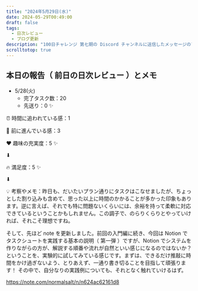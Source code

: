```yaml
---
title: "2024年5月29日(水)"
date: 2024-05-29T00:49:00
draft: false
tags:
  - 日次レビュー
  - ブログ更新
description: "100日チャレンジ 第七期の Discord チャンネルに送信したメッセージのアーカイブ"
scrolltotop: true
---
```


## 本日の報告（ 前日の日次レビュー ）とメモ

- 5/28(火)
  - 完了タスク数：20
  - 先送り：0 ✨

⏰ 時間に追われている感：1

💪 前に進んでいる感：3

❤️ 趣味の充実度：5 ✨

⬇︎

🔥 満足度：5 ✨

⬇︎

💡 考察やメモ：昨日も、だいたいプラン通りにタスクはこなせましたが、ちょっとした割り込みも含めて、思った以上に時間のかかることが多かった印象もあります。逆に言えば、それでも特に問題ないくらいには、余裕を持って柔軟に対応できているということかもしれません。この調子で、のらりくらりとやっていければ、それこそ理想ですね。

そして、先ほど note を更新しました。前回の入門編に続き、今回は Notion でタスクシュートを実践する基本の説明（ 第一弾 ）ですが、Notion でシステムを作りながらの方が、解説する順番や流れが自然といい感じになるのではないか？ということを、実験的に試してみている感じです。まずは、できるだけ推敲に時間をかけ過ぎないよう、とりあえず、一通り書き切ることを目指して頑張ります！ その中で、自分なりの実践例についても、それとなく触れていけるはず。

https://note.com/normalsalt/n/n624ac62161d8
